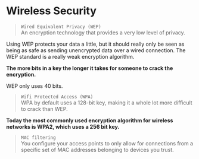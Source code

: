 # Wireless Security

> `Wired Equivalent Privacy (WEP)` <br>
An encryption technology that provides a very low level of privacy.

Using WEP protects your data a little, but it should really only be seen as being as safe as sending unencrypted data over a wired connection. The WEP standard is a really weak encryption algorithm.

**The more bits in a key the longer it takes for someone to crack the encryption.**

WEP only uses 40 bits.

> `Wifi Protected Access (WPA)` <br>
WPA by default uses a 128-bit key, making it a whole lot more difficult to crack than WEP.

**Today the most commonly used encryption algorithm for wireless networks is WPA2, which uses a 256 bit key.**

> `MAC filtering` <br>
You configure your access points to only allow for connections from a specific set of MAC addresses belonging to devices you trust.